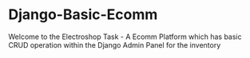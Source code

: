 # Django-Basic-Ecomm
Welcome to the Electroshop Task - A Ecomm Platform which has basic CRUD operation within the Django Admin Panel for the inventory
